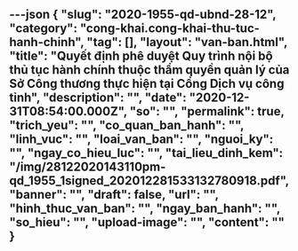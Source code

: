 ---json
{
    "slug": "2020-1955-qd-ubnd-28-12",
    "category": "cong-khai.cong-khai-thu-tuc-hanh-chinh",
    "tag": [],
    "layout": "van-ban.html",
    "title": "Quyết định phê duyệt Quy trình nội bộ thủ tục hành chính thuộc thẩm quyền quản lý của Sở Công thương thực hiện tại Cổng Dịch vụ công tỉnh",
    "description": "",
    "date": "2020-12-31T08:54:00.000Z",
    "so": "",
    "permalink": true,
    "trich_yeu": "",
    "co_quan_ban_hanh": "",
    "linh_vuc": "",
    "loai_van_ban": "",
    "nguoi_ky": "",
    "ngay_co_hieu_luc": "",
    "tai_lieu_dinh_kem": "/img/28122020143110pm-qd_1955_1signed_202012281533132780918.pdf",
    "banner": "",
    "draft": false,
    "url": "",
    "hinh_thuc_van_ban": "",
    "ngay_ban_hanh": "",
    "so_hieu": "",
    "upload-image": "",
    "__content__": ""
}
---

